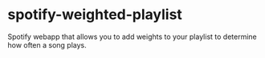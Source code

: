 # spotify-weighted-playlist
Spotify webapp that allows you to add weights to your playlist to determine how often a song plays.
